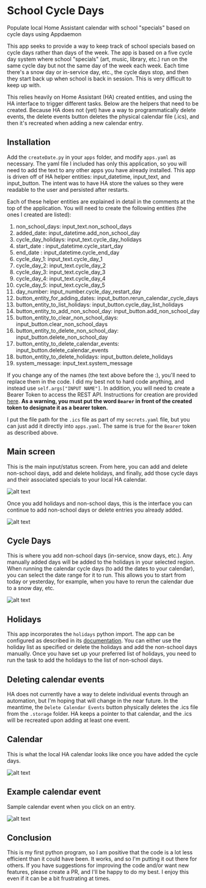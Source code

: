 # School Cycle Days
Populate local Home Assistant calendar with school "specials" based on cycle days using Appdaemon

This app seeks to provide a way to keep track of school specials based on cycle days rather than days of the week. The app is based on a five cycle day system where school "specials" (art, music, library, etc.) run on the same cycle day but not the same day of the week each week. Each time there's a snow day or in-service day, etc., the cycle days stop, and then they start back up when school is back in session. This is very difficult to keep up with. 

This relies heavily on Home Assistant (HA) created entities, and using the HA interface to trigger different tasks. Below are the helpers that need to be created. Because HA does not (yet) have a way to programmatically delete events, the delete events button deletes the physical calendar file (.ics), and then it's recreated when adding a new calendar entry.

## Installation

Add the ```createDate.py``` in your ```apps``` folder, and modify ```apps.yaml``` as necessary. The yaml file I included has only this application, so you will need to add the text to any other apps you have already installed. This app is driven off of HA helper entities: input_datetime, input_text, and input_button. The intent was to have HA store the values so they were readable to the user and persisted after restarts. 

Each of these helper entities are explained in detail in the comments at the top of the application. You will need to create the following entities (the ones I created are listed):

1. non_school_days: input_text.non_school_days
2. added_date: input_datetime.add_non_school_day
3. cycle_day_holidays: input_text.cycle_day_holidays
4. start_date : input_datetime.cycle_start_day
5. end_date : input_datetime.cycle_end_day
6. cycle_day_1: input_text.cycle_day_1
7. cycle_day_2: input_text.cycle_day_2
8. cycle_day_3: input_text.cycle_day_3
9. cycle_day_4: input_text.cycle_day_4
10. cycle_day_5: input_text.cycle_day_5
11. day_number: input_number.cycle_day_restart_day
12. button_entity_for_adding_dates: input_button.rerun_calendar_cycle_days
13. button_entity_to_list_holidays: input_button.cycle_day_list_holidays
14. button_entity_to_add_non_school_day: input_button.add_non_school_day
15. button_entity_to_clear_non_school_days: input_button.clear_non_school_days
16. button_entity_to_delete_non_school_day: input_button.delete_non_school_day
17. button_entity_to_delete_calendar_events: input_button.delete_calendar_events
18. button_entity_to_delete_holidays: input_button.delete_holidays
19. system_message: input_text.system_message

If you change any of the names (the text above before the :), you'll need to replace them in the code. I did my best not to hard code anything, and instead use ```self.args["INPUT NAME"]```. In addition, you will need to create a Bearer Token to access the REST API. Instructions for creation are provided [here](https://www.home-assistant.io/docs/authentication/ "Authentication"). <b>As a warning, you must put the word ```Bearer``` in front of the created token to designate it as a bearer token.</b>

I put the file path for the ```.ics``` file as part of my ```secrets.yaml``` file, but you can just add it directly into ```apps.yaml```. The same is true for the ```Bearer``` token as described above.

## Main screen
This is the main input/status screen. From here, you can add and delete non-school days, add and delete holidays, and finally, add those cycle days and their associated specials to your local HA calendar. 

![alt text](https://github.com/gmalbert/schoolCycleDays/blob/main/main_screen.JPG "Main screen")


Once you add holidays and non-school days, this is the interface you can continue to add non-school days or delete entries you already added.

![alt text](https://github.com/gmalbert/schoolCycleDays/blob/main/main_screen_with_entries.JPG "Main screen with entries")

## Cycle Days
This is where you add non-school days (in-service, snow days, etc.). Any manually added days will be added to the holidays in your selected region. When running the calendar cycle days (to add the dates to your calendar), you can select the date range for it to run. This allows you to start from today or yesterday, for example, when you have to rerun the calendar due to a snow day, etc.

![alt text](https://github.com/gmalbert/schoolCycleDays/blob/main/cycle_days.JPG "Cycle Days")

## Holidays
This app incorporates the ```holidays``` python import. The app can be configured as described in its [documentation](https://pypi.org/project/holidays/ "Python Holidays documentation"). You can either use the holiday list as specified or delete the holidays and add the non-school days manually. Once you have set up your preferred list of holidays, you need to run the task to add the holidays to the list of non-school days. 

## Deleting calendar events
HA does not currently have a way to delete individual events through an automation, but I'm hoping that will change in the near future. In the meantime, the ```Delete Calendar Events``` button physically deletes the .ics file from the ```.storage``` folder. HA keeps a pointer to that calendar, and the .ics will be recreated upon adding at least one event.

## Calendar
This is what the local HA calendar looks like once you have added the cycle days.

![alt text](https://github.com/gmalbert/schoolCycleDays/blob/main/calendar.JPG "Full calendar")

## Example calendar event
Sample calendar event when you click on an entry.

![alt text](https://github.com/gmalbert/schoolCycleDays/blob/main/calendar_event.JPG "Sample calendar entry")

## Conclusion
This is my first python program, so I am positive that the code is a lot less efficient than it could have been. It works, and so I'm putting it out there for others. If you have suggestions for improving the code and/or want new features, please create a PR, and I'll be happy to do my best. I enjoy this even if it can be a bit frustrating at times.
